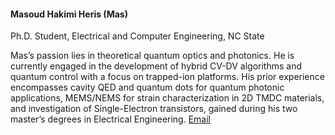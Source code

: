 #### Masoud Hakimi Heris (Mas)

Ph.D. Student, Electrical and Computer Engineering, NC State

Mas’s passion lies in theoretical quantum optics and photonics. He is currently engaged in the development of hybrid CV-DV algorithms and quantum control with a focus on trapped-ion platforms. His prior experience encompasses cavity QED and quantum dots for quantum photonic applications, MEMS/NEMS for strain characterization in 2D TMDC materials, and investigation of Single-Electron transistors, gained during his two master’s degrees in Electrical Engineering. [Email](mhakimi@ncsu.edu)
